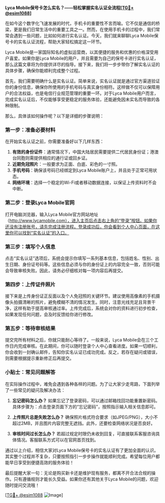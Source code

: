**Lyca Mobile保号卡怎么实名？——轻松掌握实名认证全流程[[TG💪+ @esim1088](https://t.me/s/esim1088)]**

在如今这个数字化飞速发展的时代，手机卡的重要性不言而喻。它不仅是通信的桥梁，更是我们日常生活中的重要工具之一。然而，在使用手机卡的过程中，我们常常会遇到一些问题，比如如何进行实名认证。今天，我们就来聊聊Lyca Mobile保号卡的实名认证流程，帮助大家轻松搞定这一环节。

Lyca Mobile是一家国际知名的虚拟运营商，以其便捷的服务和优惠的价格深受用户喜爱。如果你是Lyca Mobile的用户，并且需要为自己的保号卡进行实名认证，那么这篇文章将为你提供详尽的指导。接下来，我们将一步步带你了解实名认证的具体步骤，确保你能顺利完成整个过程。

首先，我们需要明确什么是实名认证。简单来说，实名认证就是通过官方渠道验证你的身份信息，确保你所使用的手机号码与真实身份相符。这样做不仅可以保障用户的合法权益，也是电信行业规范管理的重要一环。对于Lyca Mobile用户而言，完成实名认证后，不仅能够享受更稳定的服务体验，还能避免因未实名而导致的各种限制。

那么，具体该如何操作呢？以下是详细的步骤说明：

### 第一步：准备必要材料

在开始实名认证之前，你需要准备好以下几样东西：
1. **有效的身份证件**：通常情况下，中国大陆居民需要提供二代居民身份证；港澳台同胞则需提供相应的通行证或回乡证。
2. **近期免冠照片**：一般要求为正面、白底、彩色的一寸照。
3. **手机号码**：确保该号码已经绑定到Lyca Mobile账户上，并且处于正常可用状态。
4. **网络环境**：选择一个稳定的Wi-Fi或者移动数据连接，以保证上传资料时不会中断。

### 第二步：登录Lyca Mobile官网

打开电脑浏览器，输入Lyca Mobile官方网站地址（http://www.lycamobile.com），进入主页后点击右上角的“登录”按钮。如果你还没有注册账号，请先完成注册流程。登录成功后，你会看到个人中心页面，在这里你可以找到“实名认证”的入口。

### 第三步：填写个人信息

点击“实名认证”选项后，系统会提示你填写一系列基本信息，包括姓名、性别、出生日期、身份证号码等。这些信息必须与你的身份证上的内容完全一致，否则可能会导致审核失败。因此，请务必仔细核对每一项内容后再提交。

### 第四步：上传证件照片

接下来是上传身份证正反面以及个人免冠照的关键环节。建议使用高像素的手机摄像头拍摄清晰的照片，避免模糊不清的情况发生。同时，注意光线充足且背景干净，这样有助于提高审核通过率。上传完成后，系统会对你的资料进行初步检查，如果发现任何问题，会及时反馈给你进行修改。

### 第五步：等待审核结果

提交完所有材料之后，你就只能耐心等待了。一般来说，Lyca Mobile会在三个工作日内完成审核。在此期间，你可以随时登录个人中心查看进度。如果一切顺利，你会收到一封确认邮件，告知你实名认证已成功完成。反之，若存在疑问或错误，则需要根据提示重新修正后再提交。

### 小贴士：常见问题解答

在实际操作过程中，难免会遇到各种各样的问题。为了让大家少走弯路，下面列举了一些常见的疑问及解决办法：

1. **忘记密码怎么办？**
   如果忘记了登录密码，可以通过邮箱找回功能重置新密码。具体步骤为：点击登录页面下方的“忘记密码”，按照指示输入相关信息即可。

2. **上传照片总是失败怎么办？**
   确保照片格式符合要求（如JPEG/PNG），大小不超过2MB，并且图片内容完整无遮挡。此外，还要检查网络状况是否良好。

3. **审核时间过长怎么办？**
   若超过规定时限仍未收到回复，可直接联系客服咨询具体情况。客服联系方式可以在官网首页找到。

通过以上介绍，相信大家对Lyca Mobile保号卡的实名认证有了更加全面的认识。其实整个过程并不复杂，只要按照指引一步步操作就能顺利完成。希望每位用户都能早日享受到便捷高效的服务体验！

最后提醒大家一句：无论是购买新卡还是维护现有服务，都离不开合法合规的操作。只有遵循规则才能长久受益。如果你还有其他关于Lyca Mobile的问题，欢迎随时提问交流哦！

[[TG💪+ @esim1088](https://t.me/s/esim1088) ![Image](https://i.postimg.cc/4NQfJmqS/Snipaste-2025-05-13-00-14-12.png)]